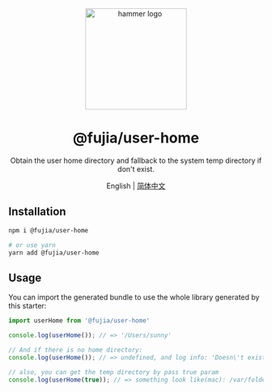 <div align="center">
  <img alt="hammer logo" width="200" src="https://static-images-1305792369.cos.ap-shanghai.myqcloud.com/user-home.svg"/>
</div>

<div align="center">
  <h1>@fujia/user-home</h1>
</div>

<div align="center">

Obtain the user home directory and fallback to the system temp directory if don't exist.

</div>

<div align="center">

English | [简体中文](./README.zh-CN.md)

</div>


## Installation

```bash
npm i @fujia/user-home

# or use yarn
yarn add @fujia/user-home
```

## Usage

You can import the generated bundle to use the whole library generated by this starter:

```javascript
import userHome from '@fujia/user-home'

console.log(userHome()); // => '/Users/sunny'

// And if there is no home directory:
console.log(userHome()); // => undefined, and log info: 'Doesn\'t exist home directory for current login user.'

// also, you can get the temp directory by pass true param
console.log(userHome(true)); // => something look like(mac): /var/folders/70/x0nk_t0s2m93xbzq4x7px0t40000gn/T 

```


